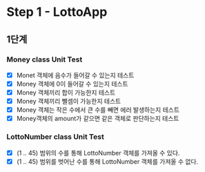 # Step 1 - LottoApp
## 1단계
### Money class Unit Test
- [x] Monet 객체에 음수가 들어갈 수 있는지 테스트
- [x] Money 객체에 0이 들어갈 수 있는지 테스트
- [x] Money 객체끼리 합이 가능한지 테스트
- [x] Money 객체끼리 뺄셈이 가능한지 테스트
- [x] Money 객체는 작은 수에서 큰 수를 빼면 에러 발생하는지 테스트
- [x] Money객체의 amount가 같으면 같은 객체로 판단하는지 테스트

### LottoNumber class Unit Test
- [x] (1 .. 45) 범위의 수를 통해 LottoNumber 객체를 가져올 수 있다.
- [x] (1 .. 45) 범위를 벗어난 수를 통해 LottoNumber 객체를 가져올 수 없다.